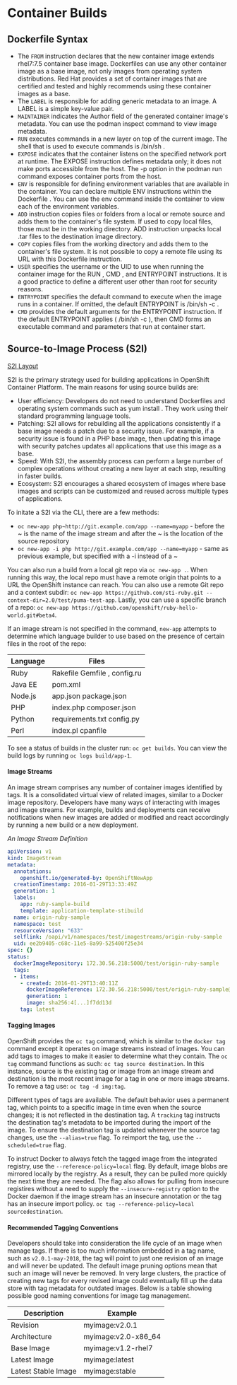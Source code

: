 # Container Builds

## Dockerfile Syntax

* The `FROM` instruction declares that the new container image extends rhel7:7.5 container base image. Dockerfiles can use any other container image as a base image, not only images from operating system distributions. Red Hat provides a set of container images that are certified and tested and highly recommends using these container images as a base.
* The `LABEL` is responsible for adding generic metadata to an image. A LABEL is a simple key-value pair.
* `MAINTAINER` indicates the Author field of the generated container image's metadata. You can use the podman inspect command to view image metadata.
* `RUN` executes commands in a new layer on top of the current image. The shell that is used to execute commands is /bin/sh .
* `EXPOSE` indicates that the container listens on the specified network port at runtime. The EXPOSE instruction defines metadata only; it does not make ports accessible from the host. The -p option in the podman run command exposes container ports from the host.
* `ENV` is responsible for defining environment variables that are available in the container. You can declare multiple ENV instructions within the Dockerfile . You can use the env command inside the container to view each of the environment variables.
* `ADD` instruction copies files or folders from a local or remote source and adds them to the container's file system. If used to copy local files, those must be in the working directory. ADD instruction unpacks local .tar files to the destination image directory.
* `COPY` copies files from the working directory and adds them to the container's file system. It is not possible to copy a remote file using its URL with this Dockerfile instruction.
* `USER` specifies the username or the UID to use when running the container image for the RUN , CMD , and ENTRYPOINT instructions. It is a good practice to define a different user other than root for security reasons.
* `ENTRYPOINT` specifies the default command to execute when the image runs in a container. If omitted, the default ENTRYPOINT is /bin/sh -c .
* `CMD` provides the default arguments for the ENTRYPOINT instruction. If the default ENTRYPOINT applies ( /bin/sh -c ), then CMD forms an executable command and parameters that run at container start.

## Source-to-Image Process (S2I)

[S2I Layout](https://role.rhu.redhat.com/rol-rhu/static/static_file_cache/do180-4.0/openshift-dc-and-bc-3.png)

S2I is the primary strategy used for building applications in OpenShift Container Platform. The main reasons for using source builds are:

* User efficiency: Developers do not need to understand Dockerfiles and operating system commands such as yum install . They work using their standard programming language tools.
* Patching: S2I allows for rebuilding all the applications consistently if a base image needs a patch due to a security issue. For example, if a security issue is found in a PHP base image, then updating this image with security patches updates all applications that use this image as a base.
* Speed: With S2I, the assembly process can perform a large number of complex operations without creating a new layer at each step, resulting in faster builds.
* Ecosystem: S2I encourages a shared ecosystem of images where base images and scripts can be customized and reused across multiple types of applications.

To initate a S2I via the CLI, there are a few methods:

* `oc new-app php~http://git.example.com/app --name=myapp` - before the ~ is the name of the image stream and after the ~ is the location of the source repository
* `oc new-app -i php http://git.example.com/app --name=myapp` - same as previous example, but specified with a -i instead of a ~

You can also run a build from a local git repo via `oc new-app .`. When running this way, the local repo must have a remote origin that points to a URL the OpenShift instance can reach. You can also use a remote Git repo and a context subdir: `oc new-app https://github.com/sti-ruby.git --context-dir=2.0/test/puma-test-app`. Lastly, you can use a specific branch of a repo: `oc new-app https://github.com/openshift/ruby-hello-world.git#beta4`.

If an image stream is not specified in the command, `new-app` attempts to determine which language builder to use based on the presence of certain files in the root of the repo:

| Language | Files                        |
| ---      | ---                          |
| Ruby     | Rakefile Gemfile , config.ru |
| Java EE  | pom.xml                      |
| Node.js  | app.json package.json        |
| PHP      | index.php composer.json      |
| Python   | requirements.txt config.py   |
| Perl     | index.pl cpanfile            |

To see a status of builds in the cluster run: `oc get builds`. You can view the build logs by running `oc logs build/app-1`.

#### Image Streams

An image stream comprises any number of container images identified by tags. It is a consolidated virtual view of related images, similar to a Docker image repository. Developers have many ways of interacting with images and image streams. For example, builds and deployments can receive notifications when new images are added or modified and react accordingly by running a new build or a new deployment.

*An Image Stream Definition*
```yaml
apiVersion: v1
kind: ImageStream
metadata:
  annotations:
    openshift.io/generated-by: OpenShiftNewApp
  creationTimestamp: 2016-01-29T13:33:49Z
  generation: 1
  labels:
    app: ruby-sample-build
    template: application-template-stibuild
  name: origin-ruby-sample
  namespace: test
  resourceVersion: "633"
  selflink: /oapi/v1/namespaces/test/imagestreams/origin-ruby-sample
  uid: ee2b9405-c68c-11e5-8a99-525400f25e34
spec: {}
status:
  dockerImageRepository: 172.30.56.218:5000/test/origin-ruby-sample
  tags:
  - items:
    - created: 2016-01-29T13:40:11Z
      dockerImageReference: 172.30.56.218:5000/test/origin-ruby-sample@sha256:[..]f7dd13d
      generation: 1
      image: sha256:4[...]f7dd13d
    tag: latest
```

#### Tagging Images

OpenShift provides the `oc tag` command, which is similar to the `docker tag` command except it operates on image streams instead of images. You can add tags to images to make it easier to determine what they contain. The `oc tag` command functions as such: `oc tag source destination`. In this instance, source is the existing tag or image from an image stream and destination is the most recent image for a tag in one or more image streams. To remove a tag use: `oc tag -d img:tag`.

Different types of tags are available. The default behavior uses a permanent tag, which points to a specific image in time even when the source changes; it is not reflected in the destination tag. A `tracking` tag instructs the destination tag's metadata to be imported during the import of the image. To ensure the destination tag is updated whenever the source tag changes, use the `--alias=true` flag. To reimport the tag, use the `--scheduled=true` flag.

To instruct Docker to always fetch the tagged image from the integrated registry, use the `--reference-policy=local` flag. By default, image blobs are mirrored locally by the registry. As a result, they can be pulled more quickly the next time they are needed. The flag also allows for pulling from insecure registires without a need to supply the `--insecure-registry` option to the Docker daemon if the image stream has an insecure annotation or the tag has an insecure import policy. `oc tag --reference-policy=local sourcedestination`.

#### Recommended Tagging Conventions

Developers should take into consideration the life cycle of an image when manage tags. If there is too much information embedded in a tag name, such as `v2.0.1-may-2018`, the tag will point to just one revision of an image and will never be updated. The default image pruning options mean that such an image will never be removed. In very large clusters, the practice of creating new tags for every revised image could eventually fill up the data store with tag metadata for outdated images. Below is a table showing possible good naming conventions for image tag management.


| Description         | Example             |
| ---                 | ---                 |
| Revision            | myimage:v2.0.1      |
| Architecture        | myimage:v2.0-x86_64 |
| Base Image          | myimage:v1.2-rhel7  |
| Latest Image        | myimage:latest      |
| Latest Stable Image | myimage:stable      |
